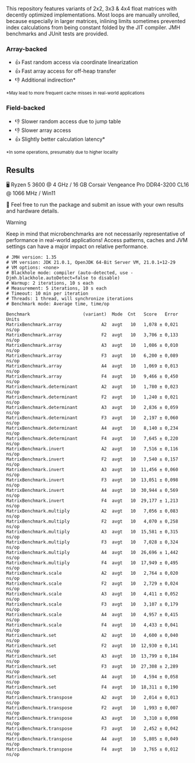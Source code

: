 This repository features variants of 2x2, 3x3 & 4x4 float matrices with decently optimized implementations. Most loops are manually unrolled, because especially in larger matrices, inlining limits sometimes prevented index calculations from being constant folded by the JIT compiler. JMH benchmarks and JUnit tests are provided.

### Array-backed
- 👍 Fast random access via coordinate linearization
- 👍 Fast array access for off-heap transfer
- 👎 Additional indirection*

<sub>*May lead to more frequent cache misses in real-world applications</sub>

### Field-backed
- 👎 Slower random access due to jump table
- 👎 Slower array access
- 👍 Slightly better calculation latency*

<sub>*In some operations, presumably due to higher locality</sub>

## Results
🖥️ Ryzen 5 3600 @ 4 GHz / 16 GB Corsair Vengeance Pro DDR4-3200 CL16 @ 1066 MHz / Win11

📩 Feel free to run the package and submit an issue with your own results and hardware details.

> [!WARNING]
> Keep in mind that microbenchmarks are not necessarily representative of performance in real-world applications! Access patterns, caches and JVM settings can have a major impact on relative performance.
```
# JMH version: 1.35
# VM version: JDK 21.0.1, OpenJDK 64-Bit Server VM, 21.0.1+12-29
# VM options: <none>
# Blackhole mode: compiler (auto-detected, use -Djmh.blackhole.autoDetect=false to disable)
# Warmup: 2 iterations, 10 s each
# Measurement: 5 iterations, 10 s each
# Timeout: 10 min per iteration
# Threads: 1 thread, will synchronize iterations
# Benchmark mode: Average time, time/op

Benchmark                    (variant)  Mode  Cnt   Score   Error  Units
MatrixBenchmark.array               A2  avgt   10   1,078 ± 0,021  ns/op
MatrixBenchmark.array               F2  avgt   10   3,706 ± 0,133  ns/op
MatrixBenchmark.array               A3  avgt   10   1,086 ± 0,010  ns/op
MatrixBenchmark.array               F3  avgt   10   6,200 ± 0,089  ns/op
MatrixBenchmark.array               A4  avgt   10   1,069 ± 0,013  ns/op
MatrixBenchmark.array               F4  avgt   10   9,466 ± 0,450  ns/op
MatrixBenchmark.determinant         A2  avgt   10   1,780 ± 0,023  ns/op
MatrixBenchmark.determinant         F2  avgt   10   1,240 ± 0,021  ns/op
MatrixBenchmark.determinant         A3  avgt   10   2,836 ± 0,059  ns/op
MatrixBenchmark.determinant         F3  avgt   10   2,197 ± 0,060  ns/op
MatrixBenchmark.determinant         A4  avgt   10   8,140 ± 0,234  ns/op
MatrixBenchmark.determinant         F4  avgt   10   7,645 ± 0,220  ns/op
MatrixBenchmark.invert              A2  avgt   10   7,516 ± 0,116  ns/op
MatrixBenchmark.invert              F2  avgt   10   7,540 ± 0,157  ns/op
MatrixBenchmark.invert              A3  avgt   10  11,456 ± 0,060  ns/op
MatrixBenchmark.invert              F3  avgt   10  13,051 ± 0,098  ns/op
MatrixBenchmark.invert              A4  avgt   10  30,944 ± 0,569  ns/op
MatrixBenchmark.invert              F4  avgt   10  29,177 ± 1,213  ns/op
MatrixBenchmark.multiply            A2  avgt   10   7,056 ± 0,083  ns/op
MatrixBenchmark.multiply            F2  avgt   10   4,070 ± 0,258  ns/op
MatrixBenchmark.multiply            A3  avgt   10  15,581 ± 0,315  ns/op
MatrixBenchmark.multiply            F3  avgt   10   7,028 ± 0,324  ns/op
MatrixBenchmark.multiply            A4  avgt   10  26,696 ± 1,442  ns/op
MatrixBenchmark.multiply            F4  avgt   10  17,949 ± 0,495  ns/op
MatrixBenchmark.scale               A2  avgt   10   2,764 ± 0,020  ns/op
MatrixBenchmark.scale               F2  avgt   10   2,729 ± 0,024  ns/op
MatrixBenchmark.scale               A3  avgt   10   4,411 ± 0,052  ns/op
MatrixBenchmark.scale               F3  avgt   10   3,107 ± 0,179  ns/op
MatrixBenchmark.scale               A4  avgt   10   4,957 ± 0,415  ns/op
MatrixBenchmark.scale               F4  avgt   10   4,433 ± 0,041  ns/op
MatrixBenchmark.set                 A2  avgt   10   4,600 ± 0,040  ns/op
MatrixBenchmark.set                 F2  avgt   10  12,930 ± 0,141  ns/op
MatrixBenchmark.set                 A3  avgt   10  13,799 ± 0,184  ns/op
MatrixBenchmark.set                 F3  avgt   10  27,308 ± 2,289  ns/op
MatrixBenchmark.set                 A4  avgt   10   4,594 ± 0,058  ns/op
MatrixBenchmark.set                 F4  avgt   10  18,311 ± 0,190  ns/op
MatrixBenchmark.transpose           A2  avgt   10   2,014 ± 0,013  ns/op
MatrixBenchmark.transpose           F2  avgt   10   1,993 ± 0,007  ns/op
MatrixBenchmark.transpose           A3  avgt   10   3,310 ± 0,098  ns/op
MatrixBenchmark.transpose           F3  avgt   10   2,452 ± 0,042  ns/op
MatrixBenchmark.transpose           A4  avgt   10   5,805 ± 0,049  ns/op
MatrixBenchmark.transpose           F4  avgt   10   3,765 ± 0,012  ns/op
```